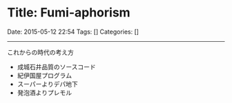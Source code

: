 # Title: Fumi-aphorism

Date: 2015-05-12 22:54
Tags: []
Categories: []

---
これからの時代の考え方

- 成城石井品質のソースコード
- 紀伊国屋プログラム
- スーパーよりデパ地下
- 発泡酒よりプレモル

